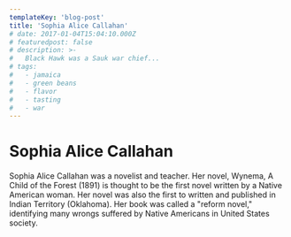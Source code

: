```yaml
---
templateKey: 'blog-post'
title: 'Sophia Alice Callahan'
# date: 2017-01-04T15:04:10.000Z
# featuredpost: false
# description: >-
#   Black Hawk was a Sauk war chief...
# tags:
#   - jamaica
#   - green beans
#   - flavor
#   - tasting
#   - war
---
```


# Sophia Alice Callahan
Sophia Alice Callahan was a novelist and teacher. Her novel, Wynema, A Child of the Forest (1891) is thought to be the first novel written by a Native American woman. Her novel was also the first to written and published in Indian Territory (Oklahoma). Her book was called a "reform novel," identifying many wrongs suffered by Native Americans in United States society.
